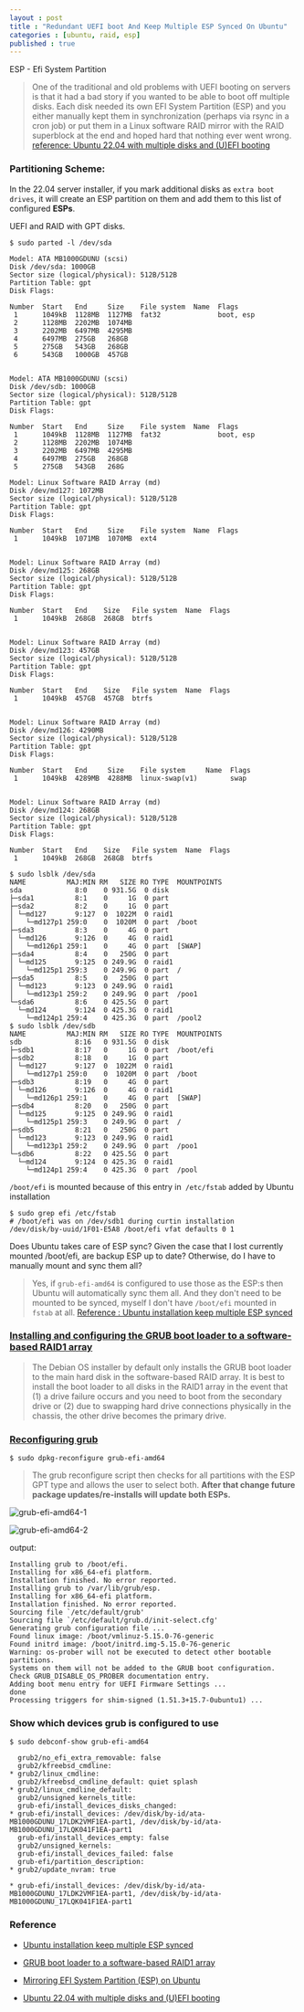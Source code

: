 ```yaml
---
layout : post
title : "Redundant UEFI boot And Keep Multiple ESP Synced On Ubuntu"
categories : [ubuntu, raid, esp]
published : true
---
```

ESP - Efi System Partition 

> One of the traditional and old problems with UEFI booting on servers is that it had a bad story if you wanted to be able to boot off multiple disks. Each disk needed its own EFI System Partition (ESP) and you either manually kept them in synchronization (perhaps via rsync in a cron job) or put them in a Linux software RAID mirror with the RAID superblock at the end and hoped hard that nothing ever went wrong. 
[reference: Ubuntu 22.04 with multiple disks and (U)EFI booting](https://utcc.utoronto.ca/~cks/space/blog/linux/Ubuntu2204MultiDiskUEFI)


### Partitioning Scheme:

In the 22.04 server installer, if you mark additional disks as `extra boot drives`, it will create an ESP partition on them and add them to this list of configured **ESPs**.

UEFI and RAID with GPT disks.

```shell
$ sudo parted -l /dev/sda

Model: ATA MB1000GDUNU (scsi)
Disk /dev/sda: 1000GB
Sector size (logical/physical): 512B/512B
Partition Table: gpt
Disk Flags: 

Number  Start   End     Size    File system  Name  Flags
 1      1049kB  1128MB  1127MB  fat32              boot, esp
 2      1128MB  2202MB  1074MB
 3      2202MB  6497MB  4295MB
 4      6497MB  275GB   268GB
 5      275GB   543GB   268GB
 6      543GB   1000GB  457GB


Model: ATA MB1000GDUNU (scsi)
Disk /dev/sdb: 1000GB
Sector size (logical/physical): 512B/512B
Partition Table: gpt
Disk Flags: 

Number  Start   End     Size    File system  Name  Flags
 1      1049kB  1128MB  1127MB  fat32              boot, esp
 2      1128MB  2202MB  1074MB
 3      2202MB  6497MB  4295MB
 4      6497MB  275GB   268GB
 5      275GB   543GB   268G
```

```
Model: Linux Software RAID Array (md)
Disk /dev/md127: 1072MB
Sector size (logical/physical): 512B/512B
Partition Table: gpt
Disk Flags: 

Number  Start   End     Size    File system  Name  Flags
 1      1049kB  1071MB  1070MB  ext4


Model: Linux Software RAID Array (md)
Disk /dev/md125: 268GB
Sector size (logical/physical): 512B/512B
Partition Table: gpt
Disk Flags: 

Number  Start   End    Size   File system  Name  Flags
 1      1049kB  268GB  268GB  btrfs


Model: Linux Software RAID Array (md)
Disk /dev/md123: 457GB
Sector size (logical/physical): 512B/512B
Partition Table: gpt
Disk Flags: 

Number  Start   End    Size   File system  Name  Flags
 1      1049kB  457GB  457GB  btrfs


Model: Linux Software RAID Array (md)
Disk /dev/md126: 4290MB
Sector size (logical/physical): 512B/512B
Partition Table: gpt
Disk Flags: 

Number  Start   End     Size    File system     Name  Flags
 1      1049kB  4289MB  4288MB  linux-swap(v1)        swap


Model: Linux Software RAID Array (md)
Disk /dev/md124: 268GB
Sector size (logical/physical): 512B/512B
Partition Table: gpt
Disk Flags: 

Number  Start   End    Size   File system  Name  Flags
 1      1049kB  268GB  268GB  btrfs
```



```
$ sudo lsblk /dev/sda
NAME          MAJ:MIN RM   SIZE RO TYPE  MOUNTPOINTS
sda             8:0    0 931.5G  0 disk  
├─sda1          8:1    0     1G  0 part  
├─sda2          8:2    0     1G  0 part  
│ └─md127       9:127  0  1022M  0 raid1 
│   └─md127p1 259:0    0  1020M  0 part  /boot
├─sda3          8:3    0     4G  0 part  
│ └─md126       9:126  0     4G  0 raid1 
│   └─md126p1 259:1    0     4G  0 part  [SWAP]
├─sda4          8:4    0   250G  0 part  
│ └─md125       9:125  0 249.9G  0 raid1 
│   └─md125p1 259:3    0 249.9G  0 part  /
├─sda5          8:5    0   250G  0 part  
│ └─md123       9:123  0 249.9G  0 raid1 
│   └─md123p1 259:2    0 249.9G  0 part  /poo1
└─sda6          8:6    0 425.5G  0 part  
  └─md124       9:124  0 425.3G  0 raid1 
    └─md124p1 259:4    0 425.3G  0 part  /pool2
$ sudo lsblk /dev/sdb
NAME          MAJ:MIN RM   SIZE RO TYPE  MOUNTPOINTS
sdb             8:16   0 931.5G  0 disk  
├─sdb1          8:17   0     1G  0 part  /boot/efi
├─sdb2          8:18   0     1G  0 part  
│ └─md127       9:127  0  1022M  0 raid1 
│   └─md127p1 259:0    0  1020M  0 part  /boot
├─sdb3          8:19   0     4G  0 part  
│ └─md126       9:126  0     4G  0 raid1 
│   └─md126p1 259:1    0     4G  0 part  [SWAP]
├─sdb4          8:20   0   250G  0 part  
│ └─md125       9:125  0 249.9G  0 raid1 
│   └─md125p1 259:3    0 249.9G  0 part  /
├─sdb5          8:21   0   250G  0 part  
│ └─md123       9:123  0 249.9G  0 raid1 
│   └─md123p1 259:2    0 249.9G  0 part  /poo1
└─sdb6          8:22   0 425.5G  0 part  
  └─md124       9:124  0 425.3G  0 raid1 
    └─md124p1 259:4    0 425.3G  0 part  /pool
```


`/boot/efi` is mounted because of this entry in` /etc/fstab` added by Ubuntu installation

```shell
$ sudo grep efi /etc/fstab
# /boot/efi was on /dev/sdb1 during curtin installation
/dev/disk/by-uuid/1F01-E5A8 /boot/efi vfat defaults 0 1
```

Does Ubuntu takes care of ESP sync? Given the case that I lost currently mounted /boot/efi, are backup ESP up to date? Otherwise, do I have to manually mount and sync them all?

> Yes, if `grub-efi-amd64` is configured to use those as the ESP:s then Ubuntu will automatically sync them all. And they don't need to be mounted to be synced, myself I don't have `/boot/efi` mounted in `fstab` at all. [Reference : Ubuntu installation keep multiple ESP synced](https://unix.stackexchange.com/questions/719194/does-ubuntu-installation-keep-multiple-esp-synced-how-to-setup-etc-fstab-to-fa)



### [Installing and configuring the GRUB boot loader to a software-based RAID1 array](https://help.ggcircuit.com/knowledge/appendix-iii-install-the-grub-boot-loader)
> The Debian OS installer by default only installs the GRUB boot loader to the main hard disk in the software-based RAID array. It is best to install the boot loader to all disks in the RAID1 array in the event that (1) a drive failure occurs and you need to boot from the secondary drive or (2) due to swapping hard drive connections physically in the chassis, the other drive becomes the primary drive.



### [Reconfiguring grub](https://unix.stackexchange.com/questions/621942/mirroring-efi-system-partition-esp-on-ubuntu)
```shell
$ sudo dpkg-reconfigure grub-efi-amd64
```
> The grub reconfigure script then checks for all partitions with the ESP GPT type and allows the user to select both. **After that change future package updates/re-installs will update both ESPs.**


![grub-efi-amd64-1](/assets/img/blog/grub-efi-amd64_1.png)

![grub-efi-amd64-2](/assets/img/blog/grub-efi-amd64_2.png)


output:
```
Installing grub to /boot/efi.
Installing for x86_64-efi platform.
Installation finished. No error reported.
Installing grub to /var/lib/grub/esp.
Installing for x86_64-efi platform.
Installation finished. No error reported.
Sourcing file `/etc/default/grub'
Sourcing file `/etc/default/grub.d/init-select.cfg'
Generating grub configuration file ...
Found linux image: /boot/vmlinuz-5.15.0-76-generic
Found initrd image: /boot/initrd.img-5.15.0-76-generic
Warning: os-prober will not be executed to detect other bootable partitions.
Systems on them will not be added to the GRUB boot configuration.
Check GRUB_DISABLE_OS_PROBER documentation entry.
Adding boot menu entry for UEFI Firmware Settings ...
done
Processing triggers for shim-signed (1.51.3+15.7-0ubuntu1) ...
```

### Show which devices grub is configured to use 

```shell
$ sudo debconf-show grub-efi-amd64
```
```
  grub2/no_efi_extra_removable: false
  grub2/kfreebsd_cmdline:
* grub2/linux_cmdline:
  grub2/kfreebsd_cmdline_default: quiet splash
* grub2/linux_cmdline_default:
  grub2/unsigned_kernels_title:
  grub-efi/install_devices_disks_changed:
* grub-efi/install_devices: /dev/disk/by-id/ata-MB1000GDUNU_17LDK2VMF1EA-part1, /dev/disk/by-id/ata-MB1000GDUNU_17LQK041F1EA-part1
  grub-efi/install_devices_empty: false
  grub2/unsigned_kernels:
  grub-efi/install_devices_failed: false
  grub-efi/partition_description:
* grub2/update_nvram: true
```

```
* grub-efi/install_devices: /dev/disk/by-id/ata-MB1000GDUNU_17LDK2VMF1EA-part1, /dev/disk/by-id/ata-MB1000GDUNU_17LQK041F1EA-part1
```

### Reference

* [Ubuntu installation keep multiple ESP synced](https://unix.stackexchange.com/questions/719194/does-ubuntu-installation-keep-multiple-esp-synced-how-to-setup-etc-fstab-to-fa)

* [GRUB boot loader to a software-based RAID1 array](https://help.ggcircuit.com/knowledge/appendix-iii-install-the-grub-boot-loader)

* [Mirroring EFI System Partition (ESP) on Ubuntu](https://unix.stackexchange.com/questions/621942/mirroring-efi-system-partition-esp-on-ubuntu)

* [Ubuntu 22.04 with multiple disks and (U)EFI booting](https://utcc.utoronto.ca/~cks/space/blog/linux/Ubuntu2204MultiDiskUEFI?showcomments)













